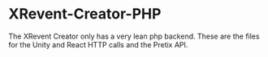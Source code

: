 # XRevent-Creator-PHP

The XRevent Creator only has a very lean php backend. These are the files for the Unity and React HTTP calls and the Pretix API.